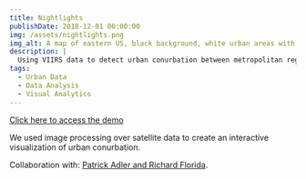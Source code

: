 ```yaml
---
title: Nightlights
publishDate: 2018-12-01 00:00:00
img: /assets/nightlights.png
img_alt: A map of eastern US, black background, white urban areas with red regions
description: |
  Using VIIRS data to detect urban conurbation between metropolitan regions.
tags:
  - Urban Data
  - Data Analysis
  - Visual Analytics
---
```


[Click here to access the demo](https://fabiodias.dev/nightlights/)

We used image processing over satellite data to create an interactive visualization of urban conurbation. 

Collaboration with: [Patrick Adler and Richard Florida](https://onlinelibrary.wiley.com/doi/abs/10.1111/tesg.12449).
